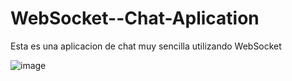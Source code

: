 # WebSocket--Chat-Aplication
Esta es una aplicacion de chat muy sencilla utilizando WebSocket

![image](https://github.com/programAlex1/WebSocket--Chat-Aplication/assets/114450089/0b401214-9957-492c-8c7a-4e92cd04d590)

